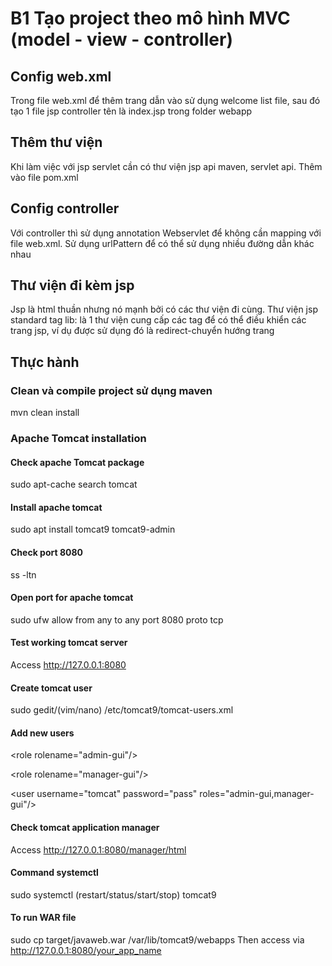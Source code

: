 # B1 Tạo project theo mô hình MVC (model - view - controller)

## Config web.xml

Trong file web.xml để thêm trang dẫn vào sử dụng welcome list file, sau đó tạo 1 file jsp controller tên là index.jsp trong folder webapp

## Thêm thư viện

Khi làm việc với jsp servlet cần có thư viện jsp api maven, servlet api. Thêm vào file pom.xml

## Config controller

Với controller thì sử dụng annotation Webservlet để không cần mapping với file web.xml. Sử dụng urlPattern để có thể sử dụng nhiều đường dẫn khác nhau

## Thư viện đi kèm jsp

Jsp là html thuần nhưng nó mạnh bởi có các thư viện đi cùng.
Thư viện jsp standard tag lib: là 1 thư viện cung cấp các tag để có thể điều khiển các trang jsp, ví dụ được sử dụng đó là redirect-chuyển hướng trang

## Thực hành

### Clean và compile project sử dụng maven

mvn clean install

### Apache Tomcat installation

#### Check apache Tomcat package

sudo apt-cache search tomcat

#### Install apache tomcat

sudo apt install tomcat9 tomcat9-admin

#### Check port 8080

ss -ltn

#### Open port for apache tomcat

sudo ufw allow from any to any port 8080 proto tcp

#### Test working tomcat server

Access <http://127.0.0.1:8080>

#### Create tomcat user

sudo gedit/(vim/nano) /etc/tomcat9/tomcat-users.xml

#### Add new users

\<role rolename="admin-gui"/>

\<role rolename="manager-gui"/>

\<user username="tomcat" password="pass" roles="admin-gui,manager-gui"/>

#### Check tomcat application manager

Access <http://127.0.0.1:8080/manager/html>

#### Command systemctl

sudo systemctl (restart/status/start/stop) tomcat9

#### To run WAR file

sudo cp target/javaweb.war /var/lib/tomcat9/webapps
Then access via <http://127.0.0.1:8080/your_app_name>
